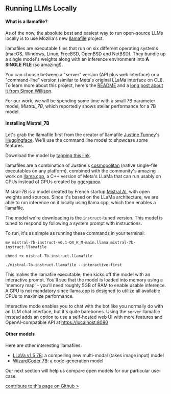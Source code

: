 ## Running LLMs Locally

#### What is a llamafile?

As of the now, the absolute best and easiest way to run open-source LLMs locally is to use Mozilla's new [llamafile](https://github.com/Mozilla-Ocho/llamafile) project.

llamafiles are executable files that run on six different operating systems (macOS, Windows, Linux, FreeBSD, OpenBSD and NetBSD). They bundle up a single model's weights along with an inference environment into **A SINGLE FILE** (so amazing!). 

You can choose between a "server" version (API plus web interface) or a "command-line" version (similar to Meta's original LLaMa interface on CLI). To learn more about this project, here's the [README](https://github.com/Mozilla-Ocho/llamafile) and a [long post about it from Simon Willison](https://simonwillison.net/2023/Nov/29/llamafile/).

For our work, we will be spending some time with a small 7B parameter model, _Mistral\_7B_, which reportedly shows stellar performance for a 7B model. 

#### Installing Mistral_7B

Let's grab the llamafile first from the creator of llamafile [Justine Tunney](https://justine.lol)'s [Huggingface](https://huggingface.co/jartine/mistral-7b.llamafile). We'll use the command line model to showcase some features.

Download the model by [tapping this link](https://huggingface.co/jartine/mistral-7b.llamafile/resolve/main/mistral-7b-instruct-v0.1-Q4_K_M-main.llamafile?download=true).

llamafiles are a combination of Justine's [cosmopolitan](https://justine.lol/cosmopolitan/index.html) (native single-file executables on any platform), combined with the community's amazing work on [llama.cpp](https://github.com/ggerganov/llama.cpp), a C++ version of Meta's LLaMa that can run usably on CPUs instead of GPUs created by [ggerganov](https://github.com/ggerganov/llama.cpp). 

Mistral-7B is a model created by French startup [Mistral AI](https://mistral.ai/company/), with open weights and sources. Since it's based on the LLaMa architecture, we are able to run inference on it locally using llama.cpp, which then enables a llamafile. 

The model we're downloading is the `instruct`-tuned version. This model is tuned to respond by following a system prompt with instructions.

To run, it's as simple as running these commands in your terminal:
```
mv mistral-7b-instruct-v0.1-Q4_K_M-main.llama mistral-7b-instruct.llamafile 

chmod +x mistral-7b-instruct.llamafile

./mistral-7b-instruct.llamafile --interactive-first
```

This makes the llamafile executable, then kicks off the model with an interactive prompt. You'll see that the model is loaded into memory using a 'memory map' - you'll need roughly 5GB of RAM to enable usable inference. A GPU is not mandatory since llama.cpp is designed to utilize all available CPUs to maximize performance.

Interactive mode enables you to chat with the bot like you normally do with an LLM chat interface, but it's quite barebones. Using the `server` llamafile instead adds an option to use a self-hosted web UI with more features and OpenAI-compatible API at [https://localhost:8080](https://localhost:8080)


#### Other models

Here are other interesting llamafiles:
- [LLaVa v1.5 7B](https://huggingface.co/jartine/llava-v1.5-7B-GGUF/resolve/main/llava-v1.5-7b-q4-server.llamafile?download=true): a compelling new multi-modal (takes image input) model
- [WizardCoder 7B](https://huggingface.co/jartine/wizardcoder-13b-python/blob/main/wizardcoder-python-13b-server.llamafile): a code-generation model

Our next section will help us compare open models for our particular use-case.

<div class="mt-3">
    <a class="edit-this-page" href="https://github.com/mozilla/ai-guide/edit/main/templates/content/running-llms-locally/index.md">contribute to this page on Github ></a>
</div>
